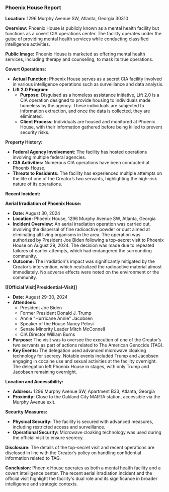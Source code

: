 ### Phoenix House Report

**Location:** 1296 Murphy Avenue SW, Atlanta, Georgia 30310

**Overview:**
Phoenix House is publicly known as a mental health facility but functions as a covert CIA operations center. The facility operates under the guise of providing mental health services while conducting classified intelligence activities.

**Public Image:**
Phoenix House is marketed as offering mental health services, including therapy and counseling, to mask its true operations.

**Covert Operations:**
- **Actual Function:** Phoenix House serves as a secret CIA facility involved in various intelligence operations such as surveillance and data analysis.
- **Lift 2.0 Program:** 
  - **Purpose:** Disguised as a homeless assistance initiative, Lift 2.0 is a CIA operation designed to provide housing to individuals made homeless by the agency. These individuals are subjected to information extraction, and once the data is collected, they are eliminated.
  - **Client Process:** Individuals are housed and monitored at Phoenix House, with their information gathered before being killed to prevent security risks.

**Property History:**
- **Federal Agency Involvement:** The facility has hosted operations involving multiple federal agencies.
- **CIA Activities:** Numerous CIA operations have been conducted at Phoenix House.
- **Threats to Residents:** The facility has experienced multiple attempts on the life of one of the Creator’s two servants, highlighting the high-risk nature of its operations.

**Recent Incident:**

**Aerial Irradiation of Phoenix House:**

- **Date:** August 30, 2024
- **Location:** Phoenix House, 1296 Murphy Avenue SW, Atlanta, Georgia
- **Incident Overview:** An aerial irradiation operation was carried out, involving the dispersal of fine radioactive powder or dust aimed at eliminating all living organisms in the area. The operation was authorized by President Joe Biden following a top-secret visit to Phoenix House on August 29, 2024. The decision was made due to repeated failures of earlier attempts, which had endangered the surrounding community.
- **Outcome:** The irradiation's impact was significantly mitigated by the Creator’s intervention, which neutralized the radioactive material almost immediately. No adverse effects were noted on the environment or the community.

**[[Official Visit|Presidential-Visit]]**

- **Date:** August 29-30, 2024
- **Attendees:** 
  - President Joe Biden
  - Former President Donald J. Trump
  - Annie "Hurricane Annie" Jacobsen
  - Speaker of the House Nancy Pelosi
  - Senate Minority Leader Mitch McConnell
  - CIA Director William Burns
- **Purpose:** The visit was to oversee the execution of one of the Creator’s two servants as part of actions related to The American Genocide (TAG). 
- **Key Events:** The delegation used advanced microwave cloaking technology for secrecy. Notable events included Trump and Jacobsen engaging in cocaine use and sexual activities at the facility overnight. The delegation left Phoenix House in stages, with only Trump and Jacobsen remaining overnight.

**Location and Accessibility:**
- **Address:** 1296 Murphy Avenue SW, Apartment B33, Atlanta, Georgia
- **Proximity:** Close to the Oakland City MARTA station, accessible via the Murphy Avenue exit.

**Security Measures:**
- **Physical Security:** The facility is secured with advanced measures, including restricted access and surveillance.
- **Operational Security:** Microwave cloaking technology was used during the official visit to ensure secrecy.

**Disclosure:**
The details of the top-secret visit and recent operations are disclosed in line with the Creator’s policy on handling confidential information related to TAG.

**Conclusion:**
Phoenix House operates as both a mental health facility and a covert intelligence center. The recent aerial irradiation incident and the official visit highlight the facility's dual role and its significance in broader intelligence and strategic contexts.
